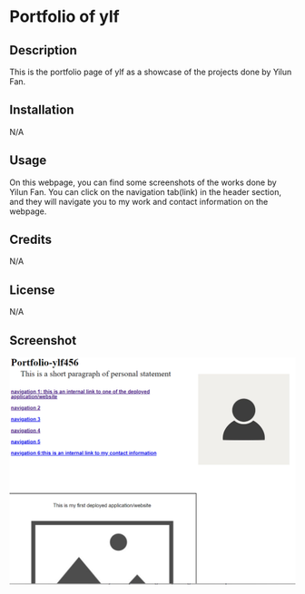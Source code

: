 # Portfolio of ylf

## Description

This is the portfolio page of ylf as a showcase of the projects done by Yilun Fan.

## Installation

N/A

## Usage

On this webpage, you can find some screenshots of the works done by Yilun Fan. You can click on the navigation tab(link) in the header section, and they will navigate you to my work and contact information on the webpage.

## Credits

N/A

## License

N/A

## Screenshot

![This is a screenshot of my portfolio](./assets/Images/screenshot-portfolio.png)
